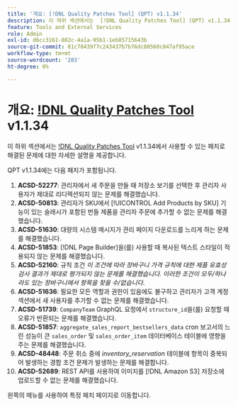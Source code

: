 ```yaml
---
title: '개요: [!DNL Quality Patches Tool] (QPT) v1.1.34'
description: 이 하위 섹션에서는  [!DNL Quality Patches Tool] (QPT) v1.1.34에서 사용할 수 있는 패치로 해결된 문제에 대한 자세한 설명을 제공합니다.
feature: Tools and External Services
role: Admin
exl-id: d6cc3161-802c-4a1a-95b1-1eb85715643b
source-git-commit: 81c78439f7c243437b7b76dc80560c847af95ace
workflow-type: tm+mt
source-wordcount: '283'
ht-degree: 0%

---
```


# 개요: [!DNL Quality Patches Tool](QPT) v1.1.34

이 하위 섹션에서는 [!DNL Quality Patches Tool](QPT) v1.1.34에서 사용할 수 있는 패치로 해결된 문제에 대한 자세한 설명을 제공합니다.

QPT v1.1.34에는 다음 패치가 포함됩니다.

1. **ACSD-52277**: 관리자에서 새 주문을 만들 때 저장소 보기를 선택한 후 관리자 사용자가 제대로 리디렉션되지 않는 문제를 해결했습니다.
1. **ACSD-50813**: 관리자가 SKU에서 [!UICONTROL Add Products by SKU] 기능이 있는 슬래시가 포함된 번들 제품을 관리자 주문에 추가할 수 없는 문제를 해결했습니다.
1. **ACSD-51630**: 대량의 시스템 메시지가 관리 페이지 다운로드를 느리게 하는 문제를 해결했습니다.
1. **ACSD-51853**: [!DNL Page Builder]을(를) 사용할 때 복사된 텍스트 스타일이 적용되지 않는 문제를 해결했습니다.
1. **ACSD-52160**: 규칙 조건 *이 조건에 따라 장바구니 가격 규칙에 대한 제품 유효성 검사 결과가 제대로 평가되지 않는 문제를 해결했습니다. 이러한 조건이 모두/하나라도 있는 장바구니에서 항목을 찾을 수/없습니다*.
1. **ACSD-51636**: 필요한 모든 역할과 권한이 있음에도 불구하고 관리자가 고객 계정 섹션에서 새 사용자를 추가할 수 없는 문제를 해결했습니다.
1. **ACSD-51739**: `CompanyTeam` GraphQL 요청에서 `structure_id`을(를) 요청할 때 오류가 반환되는 문제를 해결했습니다.
1. **ACSD-51857**: `aggregate_sales_report_bestsellers_data` cron 보고서의 느린 성능이 큰 `sales_order` 및 `sales_order_item` 데이터베이스 테이블에 영향을 주는 문제를 해결했습니다.
1. **ACSD-48448**: 주문 취소 중에 *inventory_reservation* 테이블에 항목이 중복되어 발생하는 경합 조건 문제가 발생하는 문제를 해결합니다.
1. **ACSD-52689**: REST API를 사용하여 이미지를 [!DNL Amazon S3] 저장소에 업로드할 수 없는 문제를 해결했습니다.

왼쪽의 메뉴를 사용하여 특정 패치 페이지로 이동합니다.
